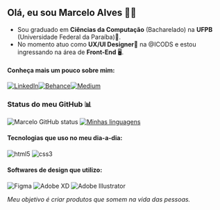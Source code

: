 ## Olá, eu sou Marcelo Alves 👋🏻

* Sou graduado em **Ciências da Computação** (Bacharelado) na **UFPB** (Universidade Federal da Paraíba)🏫.
* No momento atuo como **UX/UI Designer**🎨 na @ICODS e estou ingressando na área de **Front-End** 🖥️.

#### Conheça mais um pouco sobre mim:
[![LinkedIn](https://img.shields.io/badge/LinkedIn-0077B5?style=for-the-badge&logo=linkedin&logoColor=white)](https://www.linkedin.com/in/marcelo-alves-gomes/)[![Behance](https://img.shields.io/badge/Behance-0054F7?style=for-the-badge&logo=behance&logoColor=white)](https://www.behance.net/marcelo_alves_gomes)[![Medium](https://img.shields.io/badge/Medium-12100E?style=for-the-badge&logo=medium&logoColor=white)](https://medium.com/@marcelo_alves_gomes)

### Status do meu GitHub 📊
![Marcelo GitHub status](https://github-readme-stats.vercel.app/api?username=marceloalves1997&show_icons=true&theme=outrun)
[![Minhas linguagens](https://github-readme-stats.vercel.app/api/top-langs/?username=marceloalves1997)](https://github.com/marceloalves1997)

#### Tecnologias que uso no meu dia-a-dia:
<div style="display:inline-block">
    <img src="https://img.shields.io/badge/HTML5-E34F26?style=for-the-badge&logo=html5&logoColor=white" alt="html5" align="center">
    <img src="https://img.shields.io/badge/CSS3-1572B6?style=for-the-badge&logo=css3&logoColor=white" alt="css3" align="center">
</div>

#### Softwares de design que utilizo:
<div style="display:inline-block">
    <img src="https://img.shields.io/badge/Figma-F24E1E?style=for-the-badge&logo=figma&logoColor=white" alt="Figma" align="center">
    <img src="https://img.shields.io/badge/Adobe%20XD-470137?style=for-the-badge&logo=Adobe%20XD&logoColor=#FF61F6" alt="Adobe XD" align="center">
    <img src="https://img.shields.io/badge/Adobe%20Illustrator-FF9A00?style=for-the-badge&logo=adobe%20illustrator&logoColor=white" alt="Adobe Illustrator" align="center">
</div><br/>

*Meu objetivo é criar produtos que somem na vida das pessoas.*
